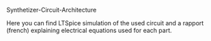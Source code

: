 Synthetizer-Circuit-Architecture

Here you can find LTSpice simulation of the used circuit and a rapport (french) explaining electrical equations used for each part.
